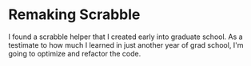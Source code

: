 ﻿Remaking Scrabble
===

I found a scrabble helper that I created early into graduate school. As a testimate to how much I learned in just another year of grad school, I'm going to optimize and refactor the code.